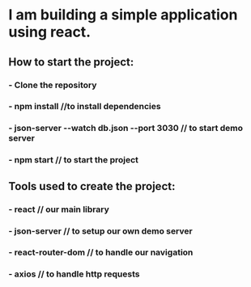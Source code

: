 # I am building a simple application using react.

## How to start the project:

### - Clone the repository

### - npm install //to install dependencies

### - json-server --watch db.json --port 3030 // to start demo server

### - npm start // to start the project

## Tools used to create the project:

### - react // our main library

### - json-server // to setup our own demo server

### - react-router-dom // to handle our navigation

### - axios // to handle http requests
